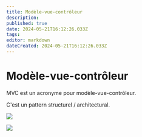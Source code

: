 ```yaml
---
title: Modèle-vue-contrôleur
description: 
published: true
date: 2024-05-21T16:12:26.033Z
tags: 
editor: markdown
dateCreated: 2024-05-21T16:12:26.033Z
---
```


# Modèle-vue-contrôleur

MVC est un acronyme pour modèle-vue-contrôleur.

C'est un pattern structurel / architectural.

[![](https://wiki.akipe.fr///uploads/images/gallery/2022-10/scaled-1680-/Anq3fFYpvUs706d0-image-1664964393378.png)](https://wiki.akipe.fr///uploads/images/gallery/2022-10/Anq3fFYpvUs706d0-image-1664964393378.png)

[![](https://wiki.akipe.fr///uploads/images/gallery/2022-10/GPvb6HNf0gXc48Bm-image-1664964335778.gif)](https://wiki.akipe.fr///uploads/images/gallery/2022-10/GPvb6HNf0gXc48Bm-image-1664964335778.gif)